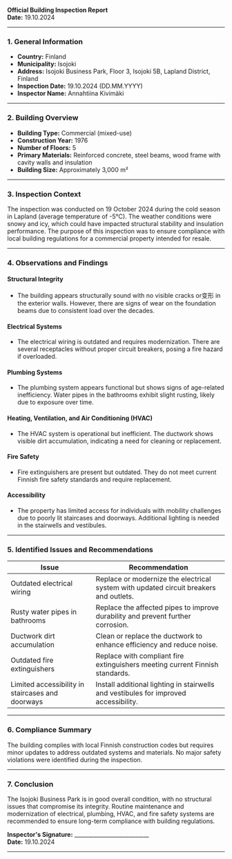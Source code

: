 

**Official Building Inspection Report**  
**Date:** 19.10.2024  

---

### **1. General Information**  
- **Country:** Finland  
- **Municipality:** Isojoki  
- **Address:** Isojoki Business Park, Floor 3, Isojoki 5B, Lapland District, Finland  
- **Inspection Date:** 19.10.2024 (DD.MM.YYYY)  
- **Inspector Name:** Annahtiina Kivimäki  

---

### **2. Building Overview**  
- **Building Type:** Commercial (mixed-use)  
- **Construction Year:** 1976  
- **Number of Floors:** 5  
- **Primary Materials:** Reinforced concrete, steel beams, wood frame with cavity walls and insulation  
- **Building Size:** Approximately 3,000 m²  

---

### **3. Inspection Context**  
The inspection was conducted on 19 October 2024 during the cold season in Lapland (average temperature of -5°C). The weather conditions were snowy and icy, which could have impacted structural stability and insulation performance. The purpose of this inspection was to ensure compliance with local building regulations for a commercial property intended for resale.

---

### **4. Observations and Findings**  

#### **Structural Integrity**  
- The building appears structurally sound with no visible cracks or变形 in the exterior walls. However, there are signs of wear on the foundation beams due to consistent load over the decades.  

#### **Electrical Systems**  
- The electrical wiring is outdated and requires modernization. There are several receptacles without proper circuit breakers, posing a fire hazard if overloaded.  

#### **Plumbing Systems**  
- The plumbing system appears functional but shows signs of age-related inefficiency. Water pipes in the bathrooms exhibit slight rusting, likely due to exposure over time.  

#### **Heating, Ventilation, and Air Conditioning (HVAC)**  
- The HVAC system is operational but inefficient. The ductwork shows visible dirt accumulation, indicating a need for cleaning or replacement.  

#### **Fire Safety**  
- Fire extinguishers are present but outdated. They do not meet current Finnish fire safety standards and require replacement.  

#### **Accessibility**  
- The property has limited access for individuals with mobility challenges due to poorly lit staircases and doorways. Additional lighting is needed in the stairwells and vestibules.  

---

### **5. Identified Issues and Recommendations**  

| **Issue**                                      | **Recommendation**                                                                 |
|------------------------------------------------|-----------------------------------------------------------------------------------|
| Outdated electrical wiring                       | Replace or modernize the electrical system with updated circuit breakers and outlets.  |
| Rusty water pipes in bathrooms                   | Replace the affected pipes to improve durability and prevent further corrosion.      |
| Ductwork dirt accumulation                      | Clean or replace the ductwork to enhance efficiency and reduce noise.              |
| Outdated fire extinguishers                     | Replace with compliant fire extinguishers meeting current Finnish standards.     |
| Limited accessibility in staircases and doorways  | Install additional lighting in stairwells and vestibules for improved accessibility. |

---

### **6. Compliance Summary**  
The building complies with local Finnish construction codes but requires minor updates to address outdated systems and materials. No major safety violations were identified during the inspection.

---

### **7. Conclusion**  
The Isojoki Business Park is in good overall condition, with no structural issues that compromise its integrity. Routine maintenance and modernization of electrical, plumbing, HVAC, and fire safety systems are recommended to ensure long-term compliance with building regulations.  

**Inspector's Signature:** ___________________________  
**Date:** 19.10.2024  

---
